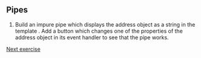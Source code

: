 ## Pipes

1. Build an impure pipe which displays the address object as a string in the template . Add a button which changes one of the properties of the address object in its event handler to see that the pipe works.

[Next exercise](7-forms-template.md)
